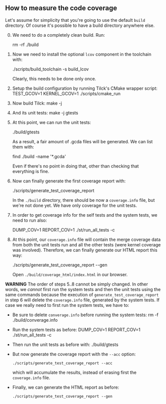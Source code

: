 
How to measure the code coverage
----------------------------------

Let's assume for simplicity that you're going to use the default `build`
directory. Of course it's possible to have a build directory anywhere else.

0. We need to do a completely clean build. Run:

      rm -rf ./build

1. Now we need to install the optional `lcov` component in the toolchain with:

      ./scripts/build_toolchain -s build_lcov

   Clearly, this needs to be done only once.

2. Setup the build configuration by running Tilck's CMake wrapper script:
      TEST_GCOV=1 KERNEL_GCOV=1 ./scripts/cmake_run

3. Now build Tilck:
      make -j

4. And its unit tests:
      make -j gtests

5. At this point, we can run the unit tests:

      ./build/gtests

   As a result, a fair amount of .gcda files will be generated. We can list
   them with:

      find ./build -name '*.gcda'

   Even if there's no point in doing that, other than checking that everything
   is fine.

6. Now can finally generate the first coverage report with:

      ./scripts/generate_test_coverage_report

   In the `./build` directory, there should be now a `coverage.info` file, but
   we're not done yet. We have only coverage for the unit tests.

7. In order to get coverage info for the self tests and the system tests, we
   need to run also:

      DUMP_COV=1 REPORT_COV=1 ./st/run_all_tests -c

8. At this point, our `coverage.info` file will contain the merge coverage data
   from both the unit tests run and all the other tests (were kernel coverage
   was involved). Therefore, we can finally generate our HTML report this way:

      ./scripts/generate_test_coverage_report --gen

   Open `./build/coverage_html/index.html` in our browser.


**WARNING**
The order of steps 5..8 cannot be simply changed. In other words, we *cannot*
first run the system tests and then the unit tests using the same commands
because the execution of `generate_test_coverage_report` in step 6 will delete
the `coverage.info` file, generated by the system tests. If case we really need
to first run the system tests, we have to:

   - Be sure to delete `converage.info` before running the system tests:
         rm -f ./build/converage.info

   - Run the system tests as before:
         DUMP_COV=1 REPORT_COV=1 ./st/run_all_tests -c

   - Then run the unit tests as before with:
         ./build/gtests

   - But now generate the coverage report with the `--acc` option:

         ./scripts/generate_test_coverage_report --acc

     which will accumulate the results, instead of erasing first the
     `coverage.info` file.

   - Finally, we can generate the HTML report as before:

         ./scripts/generate_test_coverage_report --gen

